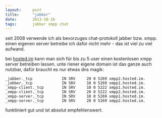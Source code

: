```yaml
---
layout: 	post
title:  	"jabber"
date:   	2013-10-16
tags:		jabber xmpp chat
---
```


seit 2008 verwende ich als bevorzuges chat-protokoll jabber bzw. xmpp. einen eigenen server betreibe ich dafür nicht mehr - das ist viel zu viel aufwand.

bei [hosted.im](http://hosted.im) kann man sich für bis zu 5 user einen kostenlosen xmpp server betreiben lassen. unte riener eigene domain ist das ganze auch nutzbar, dafür braucht es nur etwas dns magik:

    _jabber._tcp             IN SRV     20 0 5269 xmpp2.hosted.im.
    _jabber._tcp             IN SRV     10 0 5269 xmpp1.hosted.im.
    _xmpp-client._tcp        IN SRV     10 0 5222 xmpp1.hosted.im.
    _xmpp-client._tcp        IN SRV     20 0 5222 xmpp2.hosted.im.
    _xmpp-server._tcp        IN SRV     10 0 5269 xmpp1.hosted.im.
    _xmpp-server._tcp        IN SRV     20 0 5269 xmpp2.hosted.im.
    
funktiniert gut und ist absolut empfehlenswert.
